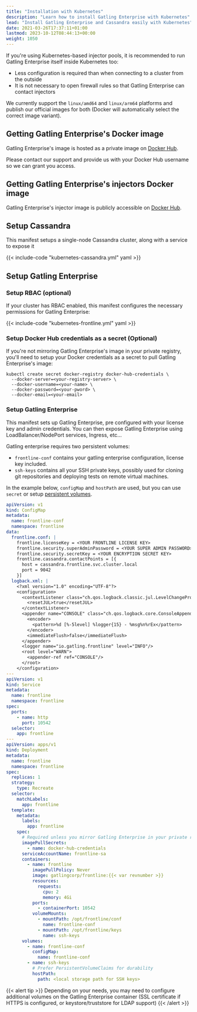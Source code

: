 ```yaml
---
title: "Installation with Kubernetes"
description: "Learn how to install Gatling Enterprise with Kubernetes"
lead: "Install Gatling Enterprise and Cassandra easily with Kubernetes"
date: 2021-03-26T17:37:11+01:00
lastmod: 2023-10-12T08:44:13+00:00
weight: 1050
---
```


If you're using Kubernetes-based injector pools, it is recommended to run Gatling Enterprise itself inside Kubernetes too:

* Less configuration is required than when connecting to a cluster from the outside
* It is not necessary to open firewall rules so that Gatling Enterprise can contact injectors

We currently support the `linux/amd64` and `linux/arm64` platforms and publish our official images for both (Docker will automatically select the correct image variant).

## Getting Gatling Enterprise's Docker image

Gatling Enterprise's image is hosted as a private image on [Docker Hub](https://hub.docker.com/r/gatlingcorp/frontline).

Please contact our support and provide us with your Docker Hub username so we can grant you access.

## Getting Gatling Enterprise's injectors Docker image

Gatling Enterprise's injector image is publicly accessible on [Docker Hub](https://hub.docker.com/r/gatlingcorp/frontline-injector).

## Setup Cassandra

This manifest setups a single-node Cassandra cluster, along with a service to expose it

{{< include-code "kubernetes-cassandra.yml" yaml >}}

## Setup Gatling Enterprise

### Setup RBAC (optional)

If your cluster has RBAC enabled, this manifest configures the necessary permissions for Gatling Enterprise:

{{< include-code "kubernetes-frontline.yml" yaml >}}

### Setup Docker Hub credentials as a secret (Optional)

If you're not mirroring Gatling Enterprise's image in your private registry, you'll need to setup your Docker credentials as a secret to pull Gatling Enterprise's image:

```shell
kubectl create secret docker-registry docker-hub-credentials \
  --docker-server=<your-registry-server> \
  --docker-username=<your-name> \
  --docker-password=<your-pword> \
  --docker-email=<your-email>
```

### Setup Gatling Enterprise

This manifest sets up Gatling Enterprise, pre configured with your license key and admin credentials.
You can then expose Gatling Enterprise using LoadBalancer/NodePort services, Ingress, etc...

Gatling enterprise requires two persistent volumes:
- `frontline-conf` contains your gatling enterprise configuration, license key included.
- `ssh-keys` contains all your SSH private keys, possibly used for cloning git repositories and deploying tests on remote virtual machines.

In the example below, `configMap` and `hostPath` are used, but you can use `secret` or setup [persistent volumes](https://kubernetes.io/docs/concepts/storage/persistent-volumes/).

```yaml
apiVersion: v1
kind: ConfigMap
metadata:
  name: frontline-conf
  namespace: frontline
data:
  frontline.conf: |
    frontline.licenseKey = <YOUR FRONTLINE LICENSE KEY>
    frontline.security.superAdminPassword = <YOUR SUPER ADMIN PASSWORD>
    frontline.security.secretKey = <YOUR ENCRYPTION SECRET KEY>
    frontline.cassandra.contactPoints = [{
      host = cassandra.frontline.svc.cluster.local
      port = 9042
    }]
  logback.xml: |
    <?xml version="1.0" encoding="UTF-8"?>
    <configuration>
      <contextListener class="ch.qos.logback.classic.jul.LevelChangePropagator">
        <resetJUL>true</resetJUL>
      </contextListener>
      <appender name="CONSOLE" class="ch.qos.logback.core.ConsoleAppender">
        <encoder>
          <pattern>%d [%-5level] %logger{15} - %msg%n%rEx</pattern>
        </encoder>
        <immediateFlush>false</immediateFlush>
      </appender>
      <logger name="io.gatling.frontline" level="INFO"/>
      <root level="WARN">
        <appender-ref ref="CONSOLE"/>
      </root>
    </configuration>
---
apiVersion: v1
kind: Service
metadata:
  name: frontline
  namespace: frontline
spec:
  ports:
    - name: http
      port: 10542
  selector:
    app: frontline
---
apiVersion: apps/v1
kind: Deployment
metadata:
  name: frontline
  namespace: frontline
spec:
  replicas: 1
  strategy:
    type: Recreate
  selector:
    matchLabels:
      app: frontline
  template:
    metadata:
      labels:
        app: frontline
    spec:
      # Required unless you mirror Gatling Enterprise in your private registry
      imagePullSecrets:
        - name: docker-hub-credentials
      serviceAccountName: frontline-sa
      containers:
        - name: frontline
          imagePullPolicy: Never
          image: gatlingcorp/frontline:{{< var revnumber >}}
          resources:
            requests:
              cpu: 2
              memory: 4Gi
          ports:
            - containerPort: 10542
          volumeMounts:
            - mountPath: /opt/frontline/conf
              name: frontline-conf
            - mountPath: /opt/frontline/keys
              name: ssh-keys
      volumes:
        - name: frontline-conf
          configMap:
            name: frontline-conf
        - name: ssh-keys
          # Prefer PersistentVolumeClaims for durability
          hostPath:
            path: <local storage path for SSH keys>
```

{{< alert tip >}}
Depending on your needs, you may need to configure additional volumes on the Gatling Enterprise container (SSL certificate if HTTPS is configured, or keystore/truststore for LDAP support)
{{< /alert >}}
